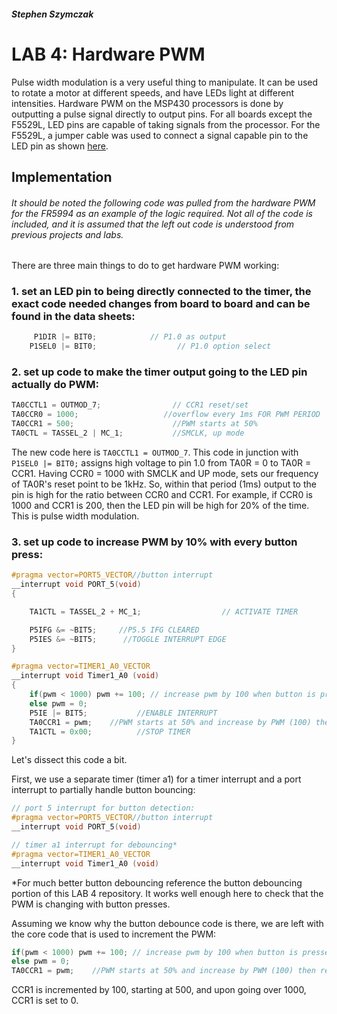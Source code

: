 ##### Stephen Szymczak

# LAB 4: Hardware PWM
  Pulse width modulation is a very useful thing to manipulate. It can be used to rotate a motor at different speeds, and have LEDs light at different intensities. Hardware PWM on the MSP430 processors is done by outputting a pulse signal directly to output pins. For all boards except the F5529L, LED pins are capable of taking signals from the processor. For the F5529L, a jumper cable was used to connect a signal capable pin to the LED pin as shown [here](https://files.slack.com/files-pri/T6KAE3VFA-F7FH9E9HR/jpeg_20171009_153538.jpg).
  
## Implementation
###### It should be noted the following code was pulled from the hardware PWM for the FR5994 as an example of the logic required. Not all of the code is included, and it is assumed that the left out code is understood from previous projects and labs.

  There are three main things to do to get hardware PWM working:
 ### 1.  set an LED pin to being directly connected to the timer, the exact code needed changes from board to board and can be found in the data sheets:
```c
     P1DIR |= BIT0;            // P1.0 as output
    P1SEL0 |= BIT0;                  // P1.0 option select
```
 ### 2.  set up code to make the timer output going to the LED pin actually do PWM:
```c
TA0CCTL1 = OUTMOD_7;                // CCR1 reset/set
TA0CCR0 = 1000;                   //overflow every 1ms FOR PWM PERIOD
TA0CCR1 = 500;                      //PWM starts at 50%
TA0CTL = TASSEL_2 | MC_1;           //SMCLK, up mode
```
  The new code here is ```TA0CCTL1 = OUTMOD_7```. This code in junction with ```P1SEL0 |= BIT0;``` assigns high voltage to pin 1.0 from TA0R = 0 to TA0R = CCR1. Having CCR0 = 1000 with SMCLK and UP mode, sets our frequency of TA0R's reset point to be 1kHz. So, within that period (1ms) output to the pin is high for the ratio between CCR0 and CCR1. For example, if CCR0 is 1000 and CCR1 is 200, then the LED pin will be high for 20% of the time. This is pulse width modulation.
  
  ### 3.  set up code to increase PWM by 10% with every button press:
```c
#pragma vector=PORT5_VECTOR//button interrupt
__interrupt void PORT_5(void)
{

    TA1CTL = TASSEL_2 + MC_1;                  // ACTIVATE TIMER

    P5IFG &= ~BIT5;     //P5.5 IFG CLEARED
    P5IES &= ~BIT5;      //TOGGLE INTERRUPT EDGE
}

#pragma vector=TIMER1_A0_VECTOR
__interrupt void Timer1_A0 (void)
{
    if(pwm < 1000) pwm += 100; // increase pwm by 100 when button is pressed
    else pwm = 0;
    P5IE |= BIT5;           //ENABLE INTERRUPT
    TA0CCR1 = pwm;    //PWM starts at 50% and increase by PWM (100) then reset to zero
    TA1CTL = 0x00;          //STOP TIMER
}
```
Let's dissect this code a bit. 

First, we use a separate timer (timer a1) for a timer interrupt and a port interrupt to partially handle button bouncing: 
```c
// port 5 interrupt for button detection:
#pragma vector=PORT5_VECTOR//button interrupt
__interrupt void PORT_5(void)

// timer a1 interrupt for debouncing*
#pragma vector=TIMER1_A0_VECTOR
__interrupt void Timer1_A0 (void)
```
\*For much better button debouncing reference the button debouncing portion of this LAB 4 repository. It works well enough here to check that the PWM is changing with button presses.

Assuming we know why the button debounce code is there, we are left with the core code that is used to increment the PWM:
```c
if(pwm < 1000) pwm += 100; // increase pwm by 100 when button is pressed
else pwm = 0;
TA0CCR1 = pwm;    //PWM starts at 50% and increase by PWM (100) then reset to zero
```
CCR1 is incremented by 100, starting at 500, and upon going over 1000, CCR1 is set to 0.
